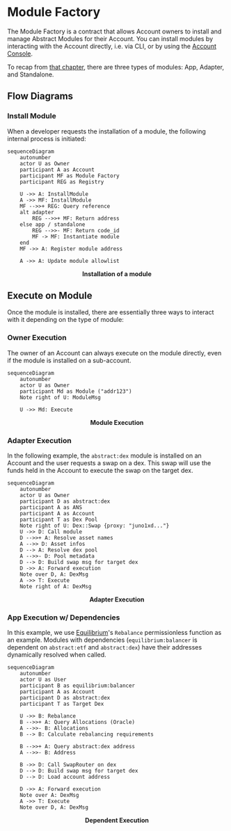 # Module Factory

The Module Factory is a contract that allows Account owners to install and manage Abstract Modules for their Account. You can install modules by interacting with the Account directly, i.e. via CLI, or by using the [Account Console](4_account_console.md).

To recap from [that chapter](../3_framework/6_module_types.md), there are three types of modules: App, Adapter, and Standalone.

## Flow Diagrams

### Install Module

When a developer requests the installation of a module, the following internal process is initiated:

```mermaid
sequenceDiagram
    autonumber
    actor U as Owner
    participant A as Account
    participant MF as Module Factory
    participant REG as Registry

    U ->> A: InstallModule
    A ->> MF: InstallModule
    MF -->>+ REG: Query reference
    alt adapter
        REG -->>+ MF: Return address
    else app / standalone
        REG -->>- MF: Return code_id
        MF -> MF: Instantiate module
    end
    MF ->> A: Register module address

    A ->> A: Update module allowlist
```

<figcaption align = "center"><b>Installation of a module</b></figcaption>

## Execute on Module

Once the module is installed, there are essentially three ways to interact with it depending on the type of module:

### Owner Execution

The owner of an Account can always execute on the module directly, even if the module is installed on a sub-account.

```mermaid
sequenceDiagram
    autonumber
    actor U as Owner
    participant Md as Module ("addr123")
    Note right of U: ModuleMsg

    U ->> Md: Execute
```

<figcaption align = "center"><b>Module Execution</b></figcaption>

### Adapter Execution

In the following example, the `abstract:dex` module is installed on an Account and the user requests a swap on a dex. This swap will use the funds held in the Account to execute the swap on the target dex.

```mermaid
sequenceDiagram
    autonumber
    actor U as Owner
    participant D as abstract:dex
    participant A as ANS
    participant A as Account
    participant T as Dex Pool
    Note right of U: Dex::Swap {proxy: "juno1xd..."}
    U ->> D: Call module
    D -->>+ A: Resolve asset names
    A -->> D: Asset infos
    D --> A: Resolve dex pool
    A -->>- D: Pool metadata
    D --> D: Build swap msg for target dex
    D ->> A: Forward execution
    Note over D, A: DexMsg
    A ->> T: Execute
    Note right of A: DexMsg
```

<figcaption align = "center"><b>Adapter Execution</b></figcaption>

### App Execution w/ Dependencies

In this example, we use [Equilibrium](../7_use_cases/equilibrium.md)'s `Rebalance` permissionless function as an example. Modules with
dependencies (`equilibrium:balancer` is dependent on `abstract:etf` and `abstract:dex`) have their addresses dynamically
resolved when called.

```mermaid
sequenceDiagram
    autonumber
    actor U as User
    participant B as equilibrium:balancer
    participant A as Account
    participant D as abstract:dex
    participant T as Target Dex

    U ->> B: Rebalance
    B -->>+ A: Query Allocations (Oracle)
    A -->>- B: Allocations
    B --> B: Calculate rebalancing requirements

    B -->>+ A: Query abstract:dex address
    A -->>- B: Address

    B ->> D: Call SwapRouter on dex
    D --> D: Build swap msg for target dex
    D --> D: Load account address

    D ->> A: Forward execution
    Note over A: DexMsg
    A ->> T: Execute
    Note over D, A: DexMsg
```

<figcaption align = "center"><b>Dependent Execution</b></figcaption>
